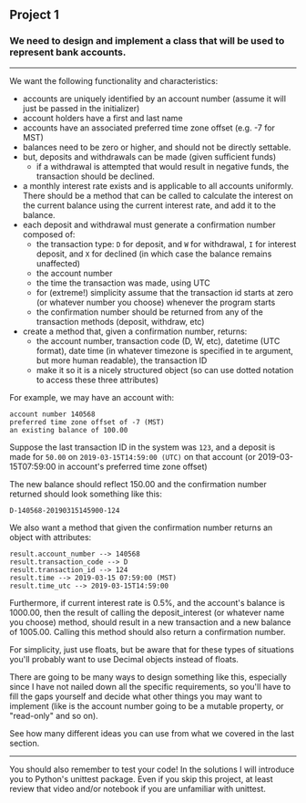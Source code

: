 
## Project 1
### We need to design and implement a class that will be used to represent bank accounts.

---

We want the following functionality and characteristics:

- accounts are uniquely identified by an account number (assume it will just be passed in the initializer)
- account holders have a first and last name
- accounts have an associated preferred time zone offset (e.g. -7 for MST)
- balances need to be zero or higher, and should not be directly settable.
- but, deposits and withdrawals can be made (given sufficient funds)
    - if a withdrawal is attempted that would result in negative funds, the transaction should be declined.
- a monthly interest rate exists and is applicable to all accounts uniformly. There should be a method that can be called to calculate the interest on the current balance using the current interest rate, and add it to the balance.
- each deposit and withdrawal must generate a confirmation number composed of:
    - the transaction type: `D` for deposit, and `W` for withdrawal, `I` for interest deposit, and `X` for declined (in which case the balance remains unaffected)
    - the account number
    - the time the transaction was made, using UTC
    - for (extreme!) simplicity assume that the transaction id starts at zero (or whatever number you choose) whenever the program starts
    - the confirmation number should be returned from any of the transaction methods (deposit, withdraw, etc)
- create a method that, given a confirmation number, returns:
    - the account number, transaction code (D, W, etc), datetime (UTC format), date time (in whatever timezone is specified in te argument, but more human readable), the transaction ID
    - make it so it is a nicely structured object (so can use dotted notation to access these three attributes)

For example, we may have an account with:
```
account number 140568
preferred time zone offset of -7 (MST)
an existing balance of 100.00
```
Suppose the last transaction ID in the system was `123`, and a deposit is made for `50.00` on `2019-03-15T14:59:00 (UTC)` on that account (or 2019-03-15T07:59:00 in account's preferred time zone offset)

The new balance should reflect 150.00 and the confirmation number returned should look something like this:

`D-140568-20190315145900-124`

We also want a method that given the confirmation number returns an object with attributes:

```
result.account_number --> 140568
result.transaction_code --> D
result.transaction_id --> 124
result.time --> 2019-03-15 07:59:00 (MST)
result.time_utc --> 2019-03-15T14:59:00
```

Furthermore, if current interest rate is 0.5%, and the account's balance is 1000.00, then the result of calling the deposit_interest (or whatever name you choose) method, should result in a new transaction and a new balance of 1005.00. Calling this method should also return a confirmation number.

For simplicity, just use floats, but be aware that for these types of situations you'll probably want to use Decimal objects instead of floats.

There are going to be many ways to design something like this, especially since I have not nailed down all the specific requirements, so you'll have to fill the gaps yourself and decide what other things you may want to implement (like is the account number going to be a mutable property, or "read-only" and so on).

See how many different ideas you can use from what we covered in the last section.

---

You should also remember to test your code! In the solutions I will introduce you to Python's unittest package. Even if you skip this project, at least review that video and/or notebook if you are unfamiliar with unittest.

